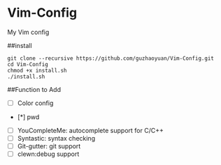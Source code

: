 # Vim-Config
My Vim config

##install

	git clone --recursive https://github.com/guzhaoyuan/Vim-Config.git
	cd Vim-Config
	chmod +x install.sh
	./install.sh

##Function to Add
- [ ] Color config
- [*] pwd
- [ ] YouCompleteMe: autocomplete support for C/C++
- [ ] Syntastic: syntax checking
- [ ] Git-gutter: git support
- [ ] clewn:debug support 
